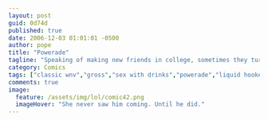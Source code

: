 ```yaml
---
layout: post
guid: 0d74d
published: true
date: 2006-12-03 01:01:01 -0500
author: pope
title: "Powerade"
tagline: "Speaking of making new friends in college, sometimes they turn out to have interesting...eccentricities. Hobbies if you will. Sometimes these hobbies are things like making webcomics, or video games, or being really, really into Powerade. Like, a bunch."
category: Comics
tags: ["classic wnv","gross","sex with drinks","powerade","liquid hookers"]
comments: true 
image:
  feature: /assets/img/lol/comic42.png
  imageHover: "She never saw him coming. Until he did."
---
```


